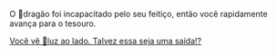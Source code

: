 O 🐉dragão foi incapacitado pelo seu feitiço, então você rapidamente avança para o tesouro.

[Você vê 🔅luz ao lado. Talvez essa seja uma saída!?](1-1A.md)